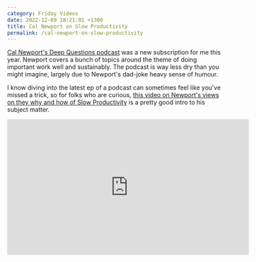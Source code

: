 ```yaml
---
category: Friday Videos
date: 2022-12-09 18:21:01 +1300
title: Cal Newport on Slow Productivity
permalink: /cal-newport-on-slow-productivity
---
```

[Cal Newport's Deep Questions podcast](https://www.calnewport.com/podcast/) was a new subscription for me this year. Newport covers a bunch of topics around the theme of doing important work well and sustainably. The podcast is way less dry than you might imagine, largely due to Newport's dad-joke heavy sense of humour.

I know diving into the latest ep of a podcast can sometimes feel like you've missed a trick, so for folks who are curious, [this video on Newport's views on they why and how of Slow Productivity](https://www.youtube.com/watch?v=zZwPyB20lxg) is a pretty good intro to his subject matter.

<iframe width="560" height="315" src="https://www.youtube-nocookie.com/embed/zZwPyB20lxg?controls=0" title="YouTube video player" frameborder="0" allow="accelerometer; autoplay; clipboard-write; encrypted-media; gyroscope; picture-in-picture" allowfullscreen></iframe>